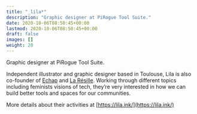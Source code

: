```yaml
---
title: "_lila*"
description: "Graphic designer at PiRogue Tool Suite."
date: 2020-10-06T08:50:45+00:00
lastmod: 2020-10-06T08:50:45+00:00
draft: false
images: []
weight: 20
---
```


Graphic designer at PiRogue Tool Suite.

Independent illustrator and graphic designer based in Toulouse, Lila is also co-founder of [Echap](https://echap.eu.org/) and [La Résille](https://laresille.fr/). Working through different topics including feminists visions of tech, they’re very interested in how we can build better tools and spaces for our communities.

More details about their activities at [https://lila.ink/](https://lila.ink/)
